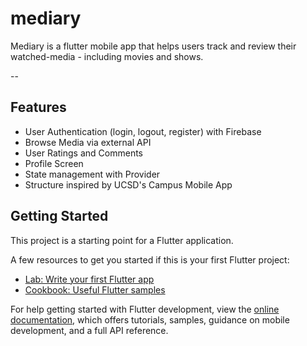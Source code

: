 # mediary

Mediary is a flutter mobile app that helps users track and review their watched-media - including movies and shows.

--
## Features
- User Authentication (login, logout, register) with Firebase
- Browse Media via external API
- User Ratings and Comments
- Profile Screen
- State management with Provider
- Structure inspired by UCSD's Campus Mobile App


## Getting Started

This project is a starting point for a Flutter application.

A few resources to get you started if this is your first Flutter project:

- [Lab: Write your first Flutter app](https://docs.flutter.dev/get-started/codelab)
- [Cookbook: Useful Flutter samples](https://docs.flutter.dev/cookbook)

For help getting started with Flutter development, view the
[online documentation](https://docs.flutter.dev/), which offers tutorials,
samples, guidance on mobile development, and a full API reference.
